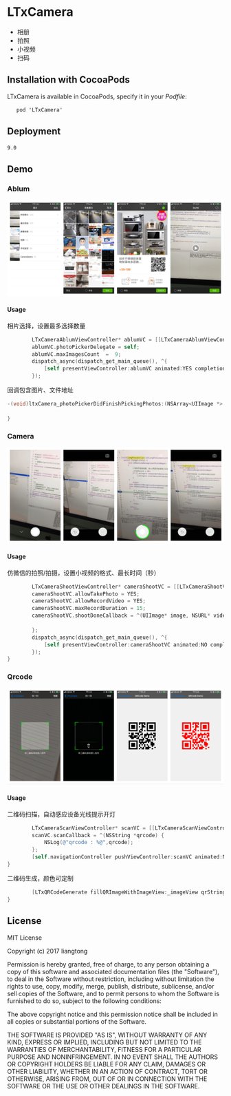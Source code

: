 # LTxCamera
 + 相册
 + 拍照
 + 小视频
 + 扫码

## Installation with CocoaPods

LTxCamera is available in CocoaPods, specify it in your *Podfile*:


```Objective-C
   pod 'LTxCamera'
```

## Deployment
    9.0


## Demo

### Ablum


![](https://github.com/liangtongdev/LTxCamera/blob/master/screenshots/ablum.png)

#### Usage

相片选择，设置最多选择数量

```Objective-C
        LTxCameraAblumViewController* ablumVC = [[LTxCameraAblumViewController alloc] init];
        ablumVC.photoPickerDelegate = self;
        ablumVC.maxImagesCount  =  9;
        dispatch_async(dispatch_get_main_queue(), ^{
            [self presentViewController:ablumVC animated:YES completion:nil];
        });
```

回调包含图片、文件地址

```Objective-C
-(void)ltxCamera_photoPickerDidFinishPickingPhotos:(NSArray<UIImage *> *)photos paths:(NSArray<NSString*>*)paths sourceAssets:(NSArray *)assets{
    
}
```



### Camera


![](https://github.com/liangtongdev/LTxCamera/blob/master/screenshots/camera.png)

#### Usage

仿微信的拍照/拍摄，设置小视频的格式、最长时间（秒）

```Objective-C
        LTxCameraShootViewController* cameraShootVC = [[LTxCameraShootViewController alloc] init];
        cameraShootVC.allowTakePhoto = YES;
        cameraShootVC.allowRecordVideo = YES;
        cameraShootVC.maxRecordDuration = 15;
        cameraShootVC.shootDoneCallback = ^(UIImage* image, NSURL* videoPath, PHAsset *asset){
            
        };
        dispatch_async(dispatch_get_main_queue(), ^{
            [self presentViewController:cameraShootVC animated:NO completion:nil];
        });  
}
```


### Qrcode


![](https://github.com/liangtongdev/LTxCamera/blob/master/screenshots/qrcode.png)

#### Usage

二维码扫描，自动感应设备光线提示开灯

```Objective-C
        LTxCameraScanViewController* scanVC = [[LTxCameraScanViewController alloc] init];
        scanVC.scanCallback = ^(NSString *qrcode) {
            NSLog(@"qrcode : %@",qrcode);
        };
        [self.navigationController pushViewController:scanVC animated:NO];
}
```

二维码生成，颜色可定制

```Objective-C
        [LTxQRCodeGenerate fillQRImageWithImageView:_imageView qrString:@"Hello world!"];
}
```


## License

MIT License

Copyright (c) 2017 liangtong

Permission is hereby granted, free of charge, to any person obtaining a copy
of this software and associated documentation files (the "Software"), to deal
in the Software without restriction, including without limitation the rights
to use, copy, modify, merge, publish, distribute, sublicense, and/or sell
copies of the Software, and to permit persons to whom the Software is
furnished to do so, subject to the following conditions:

The above copyright notice and this permission notice shall be included in all
copies or substantial portions of the Software.

THE SOFTWARE IS PROVIDED "AS IS", WITHOUT WARRANTY OF ANY KIND, EXPRESS OR
IMPLIED, INCLUDING BUT NOT LIMITED TO THE WARRANTIES OF MERCHANTABILITY,
FITNESS FOR A PARTICULAR PURPOSE AND NONINFRINGEMENT. IN NO EVENT SHALL THE
AUTHORS OR COPYRIGHT HOLDERS BE LIABLE FOR ANY CLAIM, DAMAGES OR OTHER
LIABILITY, WHETHER IN AN ACTION OF CONTRACT, TORT OR OTHERWISE, ARISING FROM,
OUT OF OR IN CONNECTION WITH THE SOFTWARE OR THE USE OR OTHER DEALINGS IN THE
SOFTWARE.
